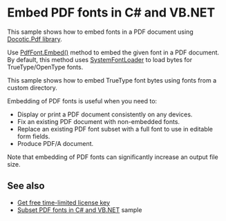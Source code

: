# Embed PDF fonts in C# and VB.NET
This sample shows how to embed fonts in a PDF document using [Docotic.Pdf library](https://bitmiracle.com/pdf-library/).

Use [PdfFont.Embed()](https://bitmiracle.com/pdf-library/help/pdffont.embed.html) method to embed the given font in a PDF document.
By default, this method uses [SystemFontLoader](https://bitmiracle.com/pdf-library/help/systemfontloader.html) to load bytes for TrueType/OpenType fonts.

This sample shows how to embed TrueType font bytes using fonts from a custom directory.

Embedding of PDF fonts is useful when you need to:
* Display or print a PDF document consistently on any devices.
* Fix an existing PDF document with non-embedded fonts.
* Replace an existing PDF font subset with a full font to use in editable form fields.
* Produce PDF/A document.

Note that embedding of PDF fonts can significantly increase an output file size.

## See also
* [Get free time-limited license key](https://bitmiracle.com/pdf-library/download-pdf-library.aspx)
* [Subset PDF fonts in C# and VB.NET](/Samples/Compression/FontSubsetting) sample